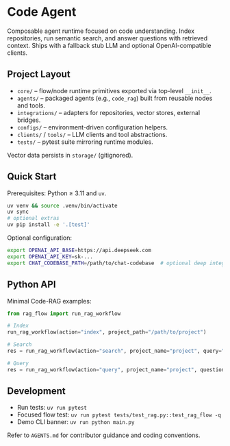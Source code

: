 # Code Agent

Composable agent runtime focused on code understanding. Index repositories, run semantic search, and answer questions with retrieved context. Ships with a fallback stub LLM and optional OpenAI-compatible clients.

## Project Layout

- `core/` – flow/node runtime primitives exported via top-level `__init__`.
- `agents/` – packaged agents (e.g., `code_rag`) built from reusable nodes and tools.
- `integrations/` – adapters for repositories, vector stores, external bridges.
- `configs/` – environment-driven configuration helpers.
- `clients/` / `tools/` – LLM clients and tool abstractions.
- `tests/` – pytest suite mirroring runtime modules.

Vector data persists in `storage/` (gitignored).

## Quick Start

Prerequisites: Python ≥ 3.11 and `uv`.

```bash
uv venv && source .venv/bin/activate
uv sync
# optional extras
uv pip install -e '.[test]'
```

Optional configuration:

```bash
export OPENAI_API_BASE=https://api.deepseek.com
export OPENAI_API_KEY=sk-...
export CHAT_CODEBASE_PATH=/path/to/chat-codebase  # optional deep integration
```

## Python API

Minimal Code-RAG examples:

```python
from rag_flow import run_rag_workflow

# Index
run_rag_workflow(action="index", project_path="/path/to/project")

# Search
res = run_rag_workflow(action="search", project_name="project", query="function definition", limit=5)

# Query
res = run_rag_workflow(action="query", project_name="project", question="How does it work?", limit=5)
```

## Development

- Run tests: `uv run pytest`
- Focused flow test: `uv run pytest tests/test_rag.py::test_rag_flow -q`
- Demo CLI banner: `uv run python main.py`

Refer to `AGENTS.md` for contributor guidance and coding conventions.
